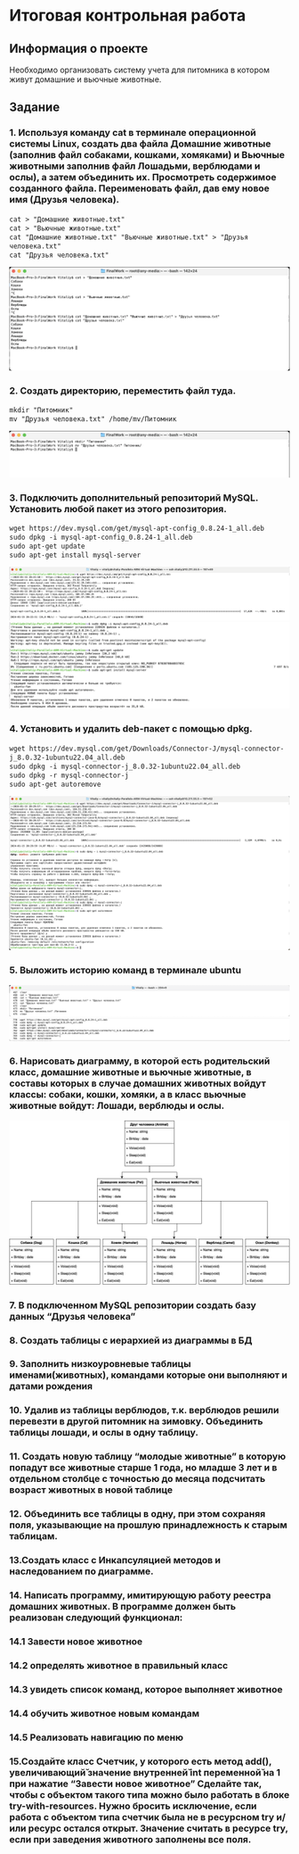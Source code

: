# Итоговая контрольная работа

## Информация о проекте
Необходимо организовать систему учета для питомника в котором живут домашние и вьючные животные.

## Задание

### 1. Используя команду cat в терминале операционной системы Linux, создать два файла Домашние животные (заполнив файл собаками, кошками, хомяками) и Вьючные животными заполнив файл Лошадьми, верблюдами и ослы), а затем объединить их. Просмотреть содержимое созданного файла. Переименовать файл, дав ему новое имя (Друзья человека).
```
cat > "Домашние животные.txt"
cat > "Вьючные животные.txt"
cat "Домашние животные.txt" "Вьючные животные.txt" > "Друзья человека.txt"
cat "Друзья человека.txt"
```
![Задание 1](images/task1.png "Задание 1")
### 2. Создать директорию, переместить файл туда.
```
mkdir "Питомник"
mv "Друзья человека.txt" /home/mv/Питомник
```
![Задание 2](images/task2.png "Задание 2")
### 3. Подключить дополнительный репозиторий MySQL. Установить любой пакет из этого репозитория.
```
wget https://dev.mysql.com/get/mysql-apt-config_0.8.24-1_all.deb
sudo dpkg -i mysql-apt-config_0.8.24-1_all.deb
sudo apt-get update
sudo apt-get install mysql-server
```
![Задание 3](images/task3_1.png "Задание 3")
![Задание 3](images/task3_2.png "Задание 3")
### 4. Установить и удалить deb-пакет с помощью dpkg. 
```
wget https://dev.mysql.com/get/Downloads/Connector-J/mysql-connector-j_8.0.32-1ubuntu22.04_all.deb
sudo dpkg -i mysql-connector-j_8.0.32-1ubuntu22.04_all.deb
sudo dpkg -r mysql-connector-j
sudo apt-get autoremove
```
![Задание 4](images/task4.png "Задание 4")
### 5. Выложить историю команд в терминале ubuntu
![Задание 5](images/task5_1.png "Задание 5")
![Задание 5](images/task5_2.png "Задание 5")
### 6. Нарисовать диаграмму, в которой есть родительский класс, домашние животные и вьючные животные, в составы которых в случае домашних животных войдут классы: собаки, кошки, хомяки, а в класс вьючные животные войдут: Лошади, верблюды и ослы.
![Задание 6](images/task6.jpg "Задание 6")
### 7. В подключенном MySQL репозитории создать базу данных “Друзья человека”
### 8. Создать таблицы с иерархией из диаграммы в БД
### 9. Заполнить низкоуровневые таблицы именами(животных), командами которые они выполняют и датами рождения
### 10. Удалив из таблицы верблюдов, т.к. верблюдов решили перевезти в другой питомник на зимовку. Объединить таблицы лошади, и ослы в одну таблицу.
### 11. Создать новую таблицу “молодые животные” в которую попадут все животные старше 1 года, но младше 3 лет и в отдельном столбце с точностью до месяца подсчитать возраст животных в новой таблице
### 12. Объединить все таблицы в одну, при этом сохраняя поля, указывающие на прошлую принадлежность к старым таблицам.
### 13.Создать класс с Инкапсуляцией методов и наследованием по диаграмме. 
### 14. Написать программу, имитирующую работу реестра домашних животных. В программе должен быть реализован следующий функционал: 
### 14.1 Завести новое животное
### 14.2 определять животное в правильный класс
### 14.3 увидеть список команд, которое выполняет животное
### 14.4 обучить животное новым командам 
### 14.5 Реализовать навигацию по меню

### 15.Создайте класс Счетчик, у которого есть метод add(), увеличивающий̆ значение внутренней̆ int переменной̆ на 1 при нажатие “Завести новое животное” Сделайте так, чтобы с объектом такого типа можно было работать в блоке try-with-resources. Нужно бросить исключение, если работа с объектом типа счетчик была не в ресурсном try и/или ресурс остался открыт. Значение считать в ресурсе try, если при заведения животного заполнены все поля.